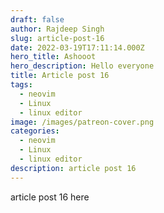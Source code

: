 ```yaml
---
draft: false
author: Rajdeep Singh
slug: article-post-16
date: 2022-03-19T17:11:14.000Z
hero_title: Ashooot
hero_description: H﻿ello everyone
title: Article post 16
tags:
  - neovim
  - Linux
  - linux editor
image: /images/patreon-cover.png
categories:
  - neovim
  - Linux
  - linux editor
description: article post 16
---
```

article post 16 here